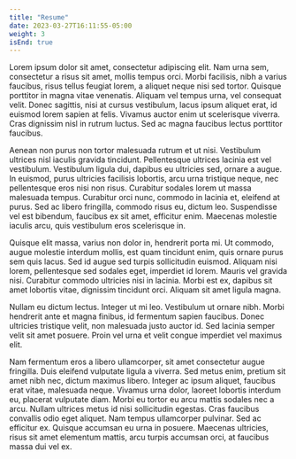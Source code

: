 ```yaml
---
title: "Resume"
date: 2023-03-27T16:11:55-05:00
weight: 3
isEnd: true
---
```




Lorem ipsum dolor sit amet, consectetur adipiscing elit. Nam urna sem, consectetur a risus sit amet, mollis tempus orci. Morbi facilisis, nibh a varius faucibus, risus tellus feugiat lorem, a aliquet neque nisi sed tortor. Quisque porttitor in magna vitae venenatis. Aliquam vel tempus urna, vel consequat velit. Donec sagittis, nisi at cursus vestibulum, lacus ipsum aliquet erat, id euismod lorem sapien at felis. Vivamus auctor enim ut scelerisque viverra. Cras dignissim nisl in rutrum luctus. Sed ac magna faucibus lectus porttitor faucibus.

Aenean non purus non tortor malesuada rutrum et ut nisi. Vestibulum ultrices nisl iaculis gravida tincidunt. Pellentesque ultrices lacinia est vel vestibulum. Vestibulum ligula dui, dapibus eu ultricies sed, ornare a augue. In euismod, purus ultricies facilisis lobortis, arcu urna tristique neque, nec pellentesque eros nisi non risus. Curabitur sodales lorem ut massa malesuada tempus. Curabitur orci nunc, commodo in lacinia et, eleifend at purus. Sed ac libero fringilla, commodo risus eu, dictum leo. Suspendisse vel est bibendum, faucibus ex sit amet, efficitur enim. Maecenas molestie iaculis arcu, quis vestibulum eros scelerisque in.

Quisque elit massa, varius non dolor in, hendrerit porta mi. Ut commodo, augue molestie interdum mollis, est quam tincidunt enim, quis ornare purus sem quis lacus. Sed id augue sed turpis sollicitudin euismod. Aliquam nisi lorem, pellentesque sed sodales eget, imperdiet id lorem. Mauris vel gravida nisi. Curabitur commodo ultricies nisi in lacinia. Morbi est ex, dapibus sit amet lobortis vitae, dignissim tincidunt orci. Aliquam sit amet ligula magna.

Nullam eu dictum lectus. Integer ut mi leo. Vestibulum ut ornare nibh. Morbi hendrerit ante et magna finibus, id fermentum sapien faucibus. Donec ultricies tristique velit, non malesuada justo auctor id. Sed lacinia semper velit sit amet posuere. Proin vel urna et velit congue imperdiet vel maximus elit.

Nam fermentum eros a libero ullamcorper, sit amet consectetur augue fringilla. Duis eleifend vulputate ligula a viverra. Sed metus enim, pretium sit amet nibh nec, dictum maximus libero. Integer ac ipsum aliquet, faucibus erat vitae, malesuada neque. Vivamus urna dolor, laoreet lobortis interdum eu, placerat vulputate diam. Morbi eu tortor eu arcu mattis sodales nec a arcu. Nullam ultrices metus id nisi sollicitudin egestas. Cras faucibus convallis odio eget aliquet. Nam tempus ullamcorper pulvinar. Sed ac efficitur ex. Quisque accumsan eu urna in posuere. Maecenas ultricies, risus sit amet elementum mattis, arcu turpis accumsan orci, at faucibus massa dui vel ex. 